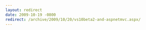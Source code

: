 ```yaml
---
layout: redirect
date: 2009-10-19 -0800
redirect: /archive/2009/10/20/vs10beta2-and-aspnetmvc.aspx/
---
```

